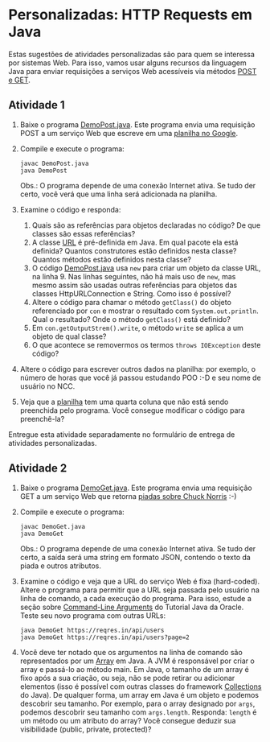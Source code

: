 # Personalizadas: HTTP Requests em Java


Estas sugestões de atividades personalizadas são para quem se interessa por sistemas Web. Para isso, vamos usar alguns recursos da linguagem Java para enviar requisições a serviços Web acessíveis via métodos [POST e GET](https://www.w3schools.com/tags/ref_httpmethods.asp).


## Atividade 1


1. Baixe o programa [DemoPost.java](DemoPost.java). Este programa envia uma requisição POST a um serviço Web que escreve em uma [planilha no Google](https://docs.google.com/spreadsheets/d/178zl7PujrfHqzeZEJ1IzSX_8tgw71nNeUcYaoPhr44Q/edit?usp=sharing). 

2. Compile e execute o programa:
   ```
   javac DemoPost.java
   java DemoPost
   ```
   Obs.: O programa depende de uma conexão Internet ativa. Se tudo der certo, você verá que uma linha será adicionada na planilha.

3. Examine o código e responda:
   1. Quais são as referências para objetos declaradas no código? De que classes são essas referências?
   2. A classe [URL](https://docs.oracle.com/javase/8/docs/api/java/net/URL.html) é pré-definida em Java. Em qual pacote ela está definida? Quantos construtores estão definidos nesta classe? Quantos métodos estão definidos nesta classe?
   3. O código [DemoPost.java](DemoPost.java) usa `new` para criar um objeto da classe URL, na linha 9. Nas linhas seguintes, não há mais uso de `new`, mas mesmo assim são usadas outras referências para objetos das classes HttpURLConnection e String. Como isso é possível?
   4. Altere o código para chamar o método `getClass()` do objeto referenciado por `con` e mostrar o resultado com `System.out.println`. Qual o resultado? Onde o método `getClass()` está definido?
   5. Em `con.getOutputStrem().write`, o método `write` se aplica a um objeto de qual classe?
   6. O que acontece se removermos os termos `throws IOException` deste código?

4. Altere o código para escrever outros dados na planilha: por exemplo, o número de horas que você já passou estudando POO :-D e seu nome de usuário no NCC.

5. Veja que a [planilha](https://docs.google.com/spreadsheets/d/178zl7PujrfHqzeZEJ1IzSX_8tgw71nNeUcYaoPhr44Q/edit?usp=sharing) tem uma quarta coluna que não está sendo preenchida pelo programa. Você consegue modificar o código para preenchê-la?



Entregue esta atividade separadamente no formulário de entrega de atividades personalizadas.


## Atividade 2

1. Baixe o programa [DemoGet.java](DemoGet.java). Este programa envia uma requisição GET a um serviço Web que retorna [piadas sobre Chuck Norris](https://api.chucknorris.io/jokes/random) :-) 

2. Compile e execute o programa:
   ```
   javac DemoGet.java
   java DemoGet
   ```
   Obs.: O programa depende de uma conexão Internet ativa. Se tudo der certo, a saída será uma string em formato JSON, contendo o texto da piada e outros atributos.

3. Examine o código e veja que a URL do serviço Web é fixa (hard-coded). Altere o programa para permitir que a URL seja passada pelo usuário na linha de comando, a cada execução do programa. Para isso, estude a seção sobre [Command-Line Arguments](https://docs.oracle.com/javase/tutorial/essential/environment/cmdLineArgs.html) do Tutorial Java da Oracle. Teste seu novo programa com outras URLs:
   ```
   java DemoGet https://reqres.in/api/users
   java DemoGet https://reqres.in/api/users?page=2
   ```


4. Você deve ter notado que os argumentos na linha de comando são representados por um [Array](https://docs.oracle.com/javase/tutorial/java/nutsandbolts/arrays.html) em Java. A JVM é responsável por criar o array e passá-lo ao método main. Em Java, o tamanho de um array é fixo após a sua criação, ou seja, não se pode retirar ou adicionar elementos (isso é possível com outras classes do framework [Collections](https://docs.oracle.com/javase/8/docs/technotes/guides/collections/overview.html) do Java). De qualquer forma, um array em Java é um objeto e podemos descobrir seu tamanho. Por exemplo, para o array designado por `args`, podemos descobrir seu tamanho com `args.length`. Responda: `length` é um método ou um atributo do array? Você consegue deduzir sua visibilidade (public, private, protected)?









